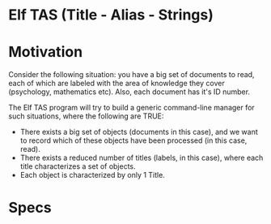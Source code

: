 # Elf TAS (Title - Alias - Strings)

# Motivation
<p>Consider the following situation: you have a big set of documents to read, each of which are labeled with the area of knowledge they cover (psychology, mathematics etc). Also, each document has it's ID number.</p>
<p>The Elf TAS program will try to build a generic command-line manager for such situations, where the following are TRUE:</p>
<ul>
<li>There exists a big set of objects (documents in this case), and we want to record which of these objects have been processed (in this case, read).</li>
<li>There exists a reduced number of titles (labels, in this case), where each title characterizes a set of objects.</li>
<li>Each object is characterized by only 1 Title.</li>
</ul>

# Specs
